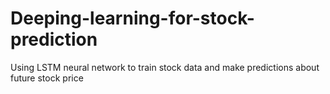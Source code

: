 # Deeping-learning-for-stock-prediction
Using LSTM neural network to train stock data and make predictions about future stock price
